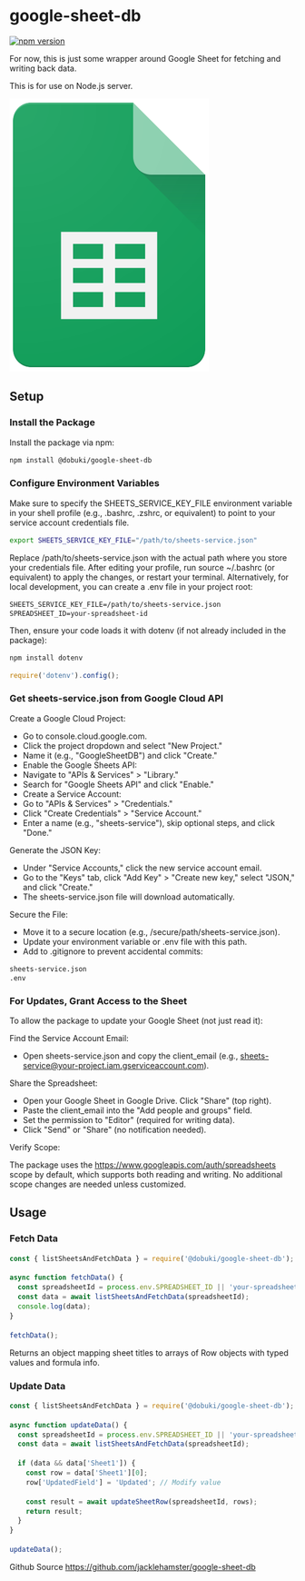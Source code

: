 # google-sheet-db

[![npm version](https://badge.fury.io/js/@dobuki%20google-sheet-db.svg)](https://www.npmjs.com/package/@dobuki/google-sheet-db)

For now, this is just some wrapper around Google Sheet for fetching and writing back data.

This is for use on Node.js server.

![icon](icon.png)

## Setup

### Install the Package

Install the package via npm:

```bash
npm install @dobuki/google-sheet-db
```

### Configure Environment Variables

Make sure to specify the SHEETS_SERVICE_KEY_FILE environment variable in your shell profile (e.g., .bashrc, .zshrc, or equivalent) to point to your service account credentials file.

```bash
export SHEETS_SERVICE_KEY_FILE="/path/to/sheets-service.json"
```

Replace /path/to/sheets-service.json with the actual path where you store your credentials file.
After editing your profile, run source ~/.bashrc (or equivalent) to apply the changes, or restart your terminal.
Alternatively, for local development, you can create a .env file in your project root:

```text
SHEETS_SERVICE_KEY_FILE=/path/to/sheets-service.json
SPREADSHEET_ID=your-spreadsheet-id
```

Then, ensure your code loads it with dotenv (if not already included in the package):

```bash
npm install dotenv
```

```javascript
require('dotenv').config();
```

### Get sheets-service.json from Google Cloud API

Create a Google Cloud Project:

- Go to console.cloud.google.com.
- Click the project dropdown and select "New Project."
- Name it (e.g., "GoogleSheetDB") and click "Create."
- Enable the Google Sheets API:
- Navigate to "APIs & Services" > "Library."
- Search for "Google Sheets API" and click "Enable."
- Create a Service Account:
- Go to "APIs & Services" > "Credentials."
- Click "Create Credentials" > "Service Account."
- Enter a name (e.g., "sheets-service"), skip optional steps, and click "Done."

Generate the JSON Key:

- Under "Service Accounts," click the new service account email.
- Go to the "Keys" tab, click "Add Key" > "Create new key," select "JSON," and click "Create."
- The sheets-service.json file will download automatically.

Secure the File:

- Move it to a secure location (e.g., /secure/path/sheets-service.json).
- Update your environment variable or .env file with this path.
- Add to .gitignore to prevent accidental commits:

```text
sheets-service.json
.env
```

### For Updates, Grant Access to the Sheet

To allow the package to update your Google Sheet (not just read it):

Find the Service Account Email:

- Open sheets-service.json and copy the client_email (e.g., <sheets-service@your-project.iam.gserviceaccount.com>).

Share the Spreadsheet:

- Open your Google Sheet in Google Drive.
Click "Share" (top right).
- Paste the client_email into the "Add people and groups" field.
- Set the permission to "Editor" (required for writing data).
- Click "Send" or "Share" (no notification needed).

Verify Scope:

The package uses the <https://www.googleapis.com/auth/spreadsheets> scope by default, which supports both reading and writing. No additional scope changes are needed unless customized.

## Usage

### Fetch Data

```javascript
const { listSheetsAndFetchData } = require('@dobuki/google-sheet-db');

async function fetchData() {
  const spreadsheetId = process.env.SPREADSHEET_ID || 'your-spreadsheet-id';
  const data = await listSheetsAndFetchData(spreadsheetId);
  console.log(data);
}

fetchData();
```

Returns an object mapping sheet titles to arrays of Row objects with typed values and formula info.

### Update Data

```javascript
const { listSheetsAndFetchData } = require('@dobuki/google-sheet-db');

async function updateData() {
  const spreadsheetId = process.env.SPREADSHEET_ID || 'your-spreadsheet-id';
  const data = await listSheetsAndFetchData(spreadsheetId);
  
  if (data && data['Sheet1']) {
    const row = data['Sheet1'][0];
    row['UpdatedField'] = 'Updated'; // Modify value
    
    const result = await updateSheetRow(spreadsheetId, rows);
    return result;
  }
}

updateData();
```

Github Source
<https://github.com/jacklehamster/google-sheet-db>
